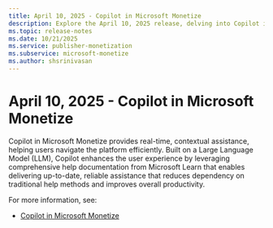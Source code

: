```yaml
---
title: April 10, 2025 - Copilot in Microsoft Monetize
description: Explore the April 10, 2025 release, delving into Copilot in Microsoft Monetize that provides real-time, contextual assistance, helping users navigate the platform efficiently.
ms.topic: release-notes
ms.date: 10/21/2025
ms.service: publisher-monetization
ms.subservice: microsoft-monetize
ms.author: shsrinivasan
---
```


# April 10, 2025 - Copilot in Microsoft Monetize

Copilot in Microsoft Monetize provides real-time, contextual assistance, helping users navigate the platform efficiently. Built on a Large Language Model (LLM), Copilot enhances the user experience by leveraging comprehensive help documentation from Microsoft Learn that enables delivering up-to-date, reliable assistance that reduces dependency on traditional help methods and improves overall productivity.  
 
For more information, see: 
- [Copilot in Microsoft Monetize](copilot-in-microsoft-monetize.md) 

 